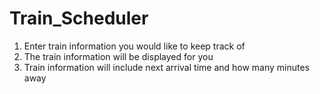# Train_Scheduler
1. Enter train information you would like to keep track of
2. The train information will be displayed for you
3. Train information will include next arrival time and how many minutes away 
